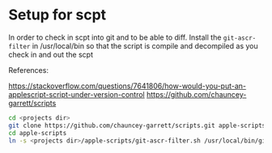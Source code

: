 # Setup for scpt

In order to check in scpt into git and to be able to diff. Install the `git-ascr-filter` in /usr/local/bin so that 
the script is compile and decompiled as you check in and out the scpt


References:

https://stackoverflow.com/questions/7641806/how-would-you-put-an-applescript-script-under-version-control
https://github.com/chauncey-garrett/scripts


```bash
cd <projects dir>
git clone https://github.com/chauncey-garrett/scripts.git apple-scripts
cd apple-scripts
ln -s <projects dir>/apple-scripts/git-ascr-filter.sh /usr/local/bin/git-ascr-filter
```